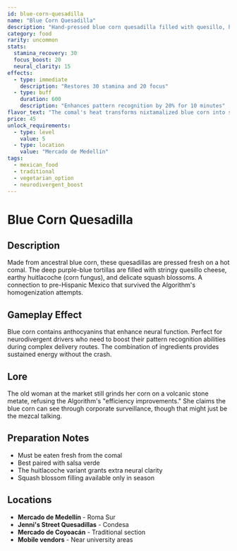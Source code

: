 ```yaml
---
id: blue-corn-quesadilla
name: "Blue Corn Quesadilla"
description: "Hand-pressed blue corn quesadilla filled with quesillo, huitlacoche, and flor de calabaza. A pre-Hispanic treasure."
category: food
rarity: uncommon
stats:
  stamina_recovery: 30
  focus_boost: 20
  neural_clarity: 15
effects:
  - type: immediate
    description: "Restores 30 stamina and 20 focus"
  - type: buff
    duration: 600
    description: "Enhances pattern recognition by 20% for 10 minutes"
flavor_text: "The comal's heat transforms nixtamalized blue corn into something magical. Each bite connects you to centuries of culinary wisdom."
price: 45
unlock_requirements:
  - type: level
    value: 5
  - type: location
    value: "Mercado de Medellín"
tags:
  - mexican_food
  - traditional
  - vegetarian_option
  - neurodivergent_boost
---
```


# Blue Corn Quesadilla

## Description

Made from ancestral blue corn, these quesadillas are pressed fresh on a hot comal. The deep purple-blue tortillas are filled with stringy quesillo cheese, earthy huitlacoche (corn fungus), and delicate squash blossoms. A connection to pre-Hispanic Mexico that survived the Algorithm's homogenization attempts.

## Gameplay Effect

Blue corn contains anthocyanins that enhance neural function. Perfect for neurodivergent drivers who need to boost their pattern recognition abilities during complex delivery routes. The combination of ingredients provides sustained energy without the crash.

## Lore

The old woman at the market still grinds her corn on a volcanic stone metate, refusing the Algorithm's "efficiency improvements." She claims the blue corn can see through corporate surveillance, though that might just be the mezcal talking.

## Preparation Notes

- Must be eaten fresh from the comal
- Best paired with salsa verde
- The huitlacoche variant grants extra neural clarity
- Squash blossom filling available only in season

## Locations

- **Mercado de Medellín** - Roma Sur
- **Jenni's Street Quesadillas** - Condesa
- **Mercado de Coyoacán** - Traditional section
- **Mobile vendors** - Near university areas